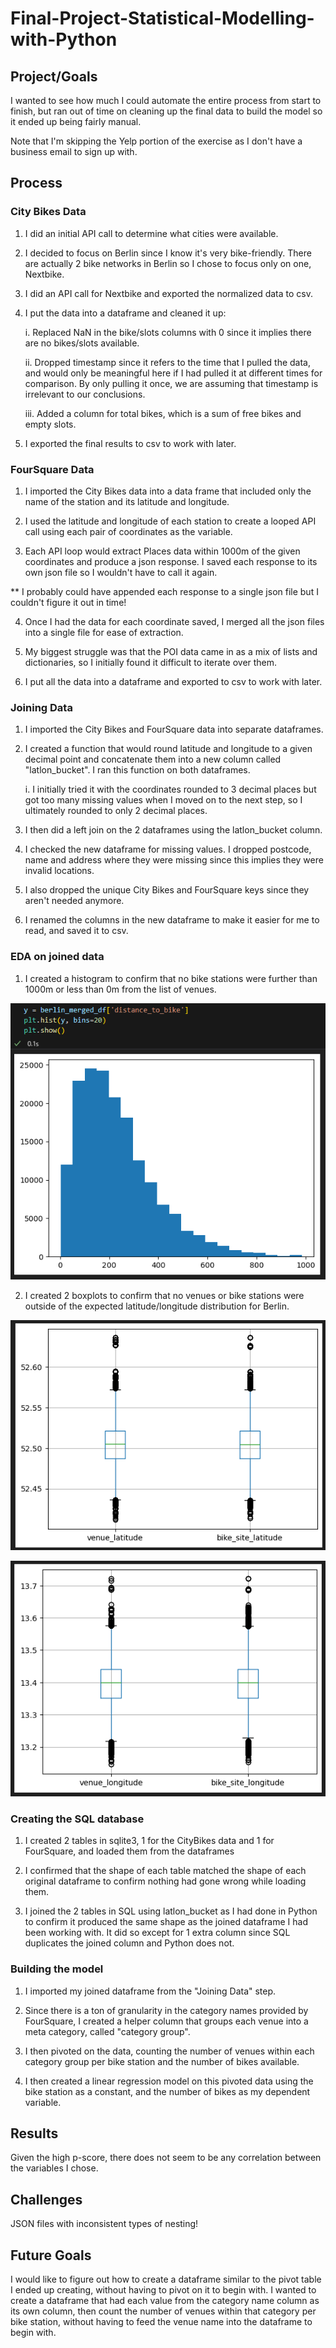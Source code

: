 # Final-Project-Statistical-Modelling-with-Python

## Project/Goals

I wanted to see how much I could automate the entire process from start to finish, but ran out of time on cleaning up the final data to build the model so it ended up being fairly manual.

Note that I'm skipping the Yelp portion of the exercise as I don't have a business email to sign up with.

## Process
### City Bikes Data
1. I did an initial API call to determine what cities were available.

2. I decided to focus on Berlin since I know it's very bike-friendly. There are actually 2 bike networks in Berlin so I chose to focus only on one, Nextbike.

3. I did an API call for Nextbike and exported the normalized data to csv.

4. I put the data into a dataframe and cleaned it up:
	
	i. Replaced NaN in the bike/slots columns with 0 since it implies there are no bikes/slots available.

	ii. Dropped timestamp since it refers to the time that I pulled the data, and would only be meaningful here if I had pulled it at different times for comparison. By only pulling it once, we are assuming that timestamp is irrelevant to our conclusions.

	iii. Added a column for total bikes, which is a sum of free bikes and empty slots.

5. I exported the final results to csv to work with later.

### FourSquare Data

1. I imported the City Bikes data into a data frame that included only the name of the station and its latitude and longitude.

2. I used the latitude and longitude of each station to create a looped API call using each pair of coordinates as the variable.

3. Each API loop would extract Places data within 1000m of the given coordinates and produce a json response. I saved each response to its own json file so I wouldn't have to call it again.

** I probably could have appended each response to a single json file but I couldn't figure it out in time!

4. Once I had the data for each coordinate saved, I merged all the json files into a single file for ease of extraction.

5. My biggest struggle was that the POI data came in as a mix of lists and dictionaries, so I initially found it difficult to iterate over them.

6. I put all the data into a dataframe and exported to csv to work with later.

### Joining Data

1. I imported the City Bikes and FourSquare data into separate dataframes.

2. I created a function that would round latitude and longitude to a given decimal point and concatenate them into a new column called "latlon_bucket". I ran this function on both dataframes.

	i. I initially tried it with the coordinates rounded to 3 decimal places but got too many missing values when I moved on to the next step, so I ultimately rounded to only 2 decimal places.

3. I then did a left join on the 2 dataframes using the latlon_bucket column.

4. I checked the new dataframe for missing values. I dropped postcode, name and address where they were missing since this implies they were invalid locations.

5. I also dropped the unique City Bikes and FourSquare keys since they aren't needed anymore.

6. I renamed the columns in the new dataframe to make it easier for me to read, and saved it to csv.

### EDA on joined data

1. I created a histogram to confirm that no bike stations were further than 1000m or less than 0m from the list of venues.

![Berlin bike station distance histogram](/images/berlin_hist.png)

2. I created 2 boxplots to confirm that no venues or bike stations were outside of the expected latitude/longitude distribution for Berlin.

![Berlin latitude](/images/berlin_latitude.png)

![Berlin longitude](/images/berlin_longitude.png)

### Creating the SQL database

1. I created 2 tables in sqlite3, 1 for the CityBikes data and 1 for FourSquare, and loaded them from the dataframes

2. I confirmed that the shape of each table matched the shape of each original dataframe to confirm nothing had gone wrong while loading them.

3. I joined the 2 tables in SQL using latlon_bucket as I had done in Python to confirm it produced the same shape as the joined dataframe I had been working with. It did so except for 1 extra column since SQL duplicates the joined column and Python does not.

### Building the model

1. I imported my joined dataframe from the "Joining Data" step.

2. Since there is a ton of granularity in the category names provided by FourSquare, I created a helper column that groups each venue into a meta category, called "category group".

3. I then pivoted on the data, counting the number of venues within each category group per bike station and the number of bikes available. 

4. I then created a linear regression model on this pivoted data using the bike station as a constant, and the number of bikes as my dependent variable.

## Results

Given the high p-score, there does not seem to be any correlation between the variables I chose. 

## Challenges 

JSON files with inconsistent types of nesting!

## Future Goals

I would like to figure out how to create a dataframe similar to the pivot table I ended up creating, without having to pivot on it to begin with. I wanted to create a dataframe that had each value from the category name column as its own column, then count the number of venues within that category per bike station, without having to feed the venue name into the dataframe to begin with.